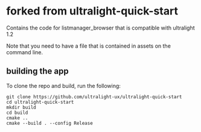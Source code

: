 # forked from ultralight-quick-start

Contains the code for listmanager_browser that is compatible with ultralight 1.2

Note that you need to have a file that is contained in assets on the command line.

## building the app

To clone the repo and build, run the following:

```shell
git clone https://github.com/ultralight-ux/ultralight-quick-start
cd ultralight-quick-start
mkdir build
cd build
cmake ..
cmake --build . --config Release
```

